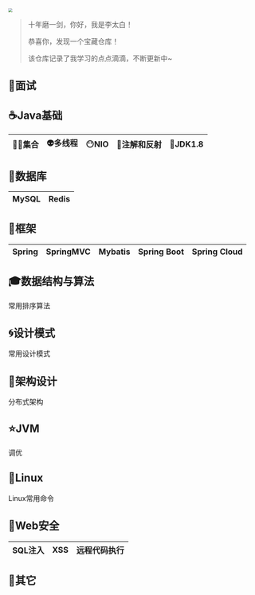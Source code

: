<img src="https://litaibai-img.oss-cn-shenzhen.aliyuncs.com/img/%E6%9D%8E%E7%99%BD%E5%A4%B4%E5%83%8F1.jpg" style="zoom:50%;" />



> 十年磨一剑，你好，我是李太白！
>
> 恭喜你，发现一个宝藏仓库！
>
> 该仓库记录了我学习的点点滴滴，不断更新中~

## :rocket:面试 ##

## :coffee:Java基础 ##

| :guardsman:集合 | :alien:多线程 | :no_mouth:NIO | :trident:注解和反射 | :moyai:JDK1.8 |
| :--: | :----: | :--: | :--------: | :----: |

## :pencil:数据库 ##

| MySQL | Redis |
| :---: | :---: |

## :balloon:框架 ##

| Spring | SpringMVC | Mybatis | Spring Boot | Spring Cloud |
| :----: | :-------: | :-----: | :---------: | :----------: |

##  ##

## :mortar_board:数据结构与算法 ##

常用排序算法
## :cyclone:设计模式 ##

常用设计模式
## :whale:架构设计 ##

分布式架构


## :star:JVM #

调优

## :tophat:Linux ##

Linux常用命令

## :dart:Web安全 ##

| SQL注入 | XSS  | 远程代码执行 |
| :-----: | :--: | :----------: |

## :ghost:其它 ##


